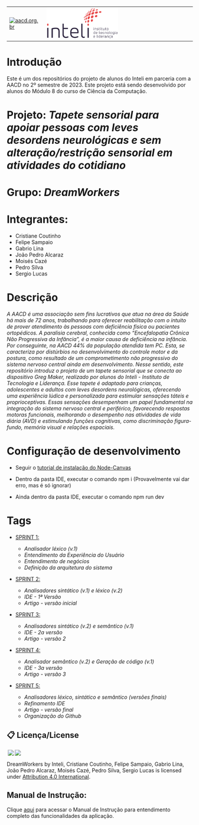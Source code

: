 <table>
<tr>
<td>
<a href= "https://aacd.org.br/"><img src="https://aacd.org.br/wp-content/uploads/2019/10/logo-footer.jpg" alt="aacd.org.br" border="0" width="60%"></a>
</td>
<td><a href= "https://www.inteli.edu.br/"><img src="./inteli-logo.png" alt="Inteli - Instituto de Tecnologia e Liderança" border="0" width="50%"></a>
</td>
</tr>
</table>

# Introdução

Este é um dos repositórios do projeto de alunos do Inteli em parceria com a AACD no 2º semestre de 2023. Este projeto está sendo desenvolvido por alunos do Módulo 8 do curso de Ciência da Computação.

# Projeto: *Tapete sensorial para apoiar pessoas com leves desordens neurológicas e sem alteração/restrição sensorial em atividades do cotidiano*

# Grupo: *DreamWorkers*

# Integrantes:

* Cristiane Coutinho
* Felipe Sampaio
* Gabrio Lina
* João Pedro Alcaraz
* Moisés Cazé
* Pedro Silva
* Sergio Lucas

# Descrição

*A AACD é uma associação sem fins lucrativos que atua na área da Saúde há mais de 72 anos, trabalhando para oferecer reabilitação com o intuito de prover atendimento às pessoas com deficiência física ou pacientes ortopédicos. A paralisia cerebral, conhecida como “Encefalopatia Crônica Não Progressiva da Infância”, é a maior causa de deficiência na infância. Por conseguinte, na AACD 44% da população atendida tem PC. Esta, se caracteriza por distúrbios no desenvolvimento do controle motor e da postura, como resultado de um comprometimento não progressivo do sistema nervoso central ainda em desenvolvimento. Nesse sentido, este repositório introduz o projeto de um tapete sensorial que se conecta ao dispositivo Greg Maker, realizado por alunos do Inteli - Instituto de Tecnologia e Liderança. Esse tapete é adaptado para crianças, adolescentes e adultos com leves desordens neurológicas, oferecendo uma experiência lúdica e personalizada para estimular sensações táteis e proprioceptivas. Essas sensações desempenham um papel fundamental na integração do sistema nervoso central e periférico, favorecendo respostas motoras funcionais, melhorando o desempenho nas atividades de vida diária (AVD) e estimulando funções cognitivas, como discriminação figura-fundo, memória visual e relações espaciais.*

# Configuração de desenvolvimento

- Seguir o [tutorial de instalação do Node-Canvas](https://github.com/Automattic/node-canvas/wiki/Installation:-Windows)

- Dentro da pasta IDE, executar o comando npm i (Provavelmente vai dar erro, mas é só ignorar)

- Ainda dentro da pasta IDE, executar o comando npm run dev

# Tags

* <a href="">SPRINT 1:</a>
    * *Analisador léxico (v.1)*
    * *Entendimento da Experiência do Usuário*
    * *Entendimento de negócios*
    * *Definição da arquitetura do sistema*

* <a href="">SPRINT 2:</a>
    * *Analisadores sintático (v.1) e léxico (v.2)*
    * *IDE - 1ª Versão*
    * *Artigo - versão inicial*

* <a href="">SPRINT 3:</a>
    * *Analisadores sintático (v.2) e semântico (v.1)*
    * *IDE - 2a versão*
    * *Artigo - versão 2*

* <a href="">SPRINT 4:</a>
    * *Analisador semântico (v.2) e Geração de código (v.1)*
    * *IDE - 3a versão*
    * *Artigo - versão 3*

* <a href="">SPRINT 5:</a>
    * *Analisadores léxico, sintático e semântico (versões finais)*
    * *Refinamento IDE*
    * *Artigo - versão final*
    * *Organização do Github*    

## 📋 Licença/License

<img style="height:22px!important;margin-left:3px;vertical-align:text-bottom;" src="https://mirrors.creativecommons.org/presskit/icons/cc.svg?ref=chooser-v1"><img style="height:22px!important;margin-left:3px;vertical-align:text-bottom;" src="https://mirrors.creativecommons.org/presskit/icons/by.svg?ref=chooser-v1"><p xmlns:cc="http://creativecommons.org/ns#" xmlns:dct="http://purl.org/dc/terms/">

<a property="dct:title" rel="cc:attributionURL">DreamWorkers</a> by <a rel="cc:attributionURL dct:creator" property="cc:attributionName">Inteli, Cristiane Coutinho, Felipe Sampaio, Gabrio Lina, João Pedro Alcaraz, Moisés Cazé, Pedro Silva, Sergio Lucas</a> is licensed under <a href="https://creativecommons.org/licenses/by/4.0/?ref=chooser-v1" rel="license noopener noreferrer" style="display:inline-block;">Attribution 4.0 International</a>.</p>

## Manual de Instrução:

Clique <a href="https://drive.google.com/drive/folders/1jp6ClTOCdblO-j1ru-LTOpB9WauLwAzS?usp=sharing"> aqui</a> para acessar o Manual de Instrução para entendimento completo das funcionalidades da aplicação.
